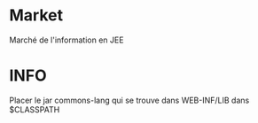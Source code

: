 Market
======

Marché de l'information en JEE


INFO
====

Placer le jar commons-lang qui se trouve dans WEB-INF/LIB dans $CLASSPATH